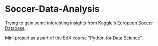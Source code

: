 # Soccer-Data-Analysis
Trying to gain some interesting insights from Kaggle's [European Soccer Database](https://www.kaggle.com/hugomathien/soccer).

Mini project as a part of the EdX course "[Python for Data Science](https://www.edx.org/course/python-data-science-uc-san-diegox-dse200x)".
